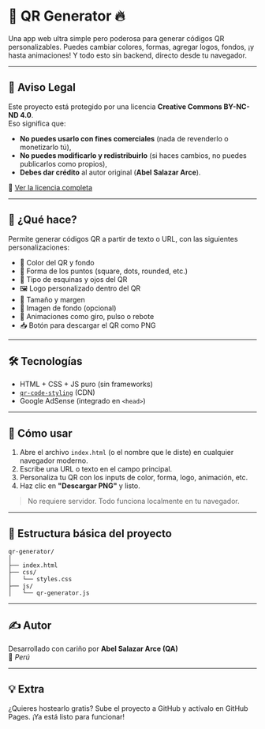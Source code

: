 # 🛟 QR Generator 🔥

Una app web ultra simple pero poderosa para generar códigos QR personalizables. Puedes cambiar colores, formas, agregar logos, fondos, ¡y hasta animaciones! Y todo esto sin backend, directo desde tu navegador.

---

## 🚨 Aviso Legal

Este proyecto está protegido por una licencia **Creative Commons BY-NC-ND 4.0**.  
Eso significa que:

- **No puedes usarlo con fines comerciales** (nada de revenderlo o monetizarlo tú),
- **No puedes modificarlo y redistribuirlo** (si haces cambios, no puedes publicarlos como propios),
- **Debes dar crédito** al autor original (**Abel Salazar Arce**).

🔗 [Ver la licencia completa](https://creativecommons.org/licenses/by-nc-nd/4.0/)

---

## 🚀 ¿Qué hace?

Permite generar códigos QR a partir de texto o URL, con las siguientes personalizaciones:

- 🎨 Color del QR y fondo  
- 🧩 Forma de los puntos (square, dots, rounded, etc.)  
- 🧱 Tipo de esquinas y ojos del QR  
- 🖼️ Logo personalizado dentro del QR  
- 📏 Tamaño y margen  
- 🌅 Imagen de fondo (opcional)  
- 💫 Animaciones como giro, pulso o rebote  
- 📥 Botón para descargar el QR como PNG  

---

## 🛠️ Tecnologías

- HTML + CSS + JS puro (sin frameworks)  
- [`qr-code-styling`](https://www.npmjs.com/package/qr-code-styling) (CDN)  
- Google AdSense (integrado en `<head>`)

---

## 🧪 Cómo usar

1. Abre el archivo `index.html` (o el nombre que le diste) en cualquier navegador moderno.  
2. Escribe una URL o texto en el campo principal.  
3. Personaliza tu QR con los inputs de color, forma, logo, animación, etc.  
4. Haz clic en **"Descargar PNG"** y listo.  

> No requiere servidor. Todo funciona localmente en tu navegador.

---

## 📂 Estructura básica del proyecto

```
qr-generator/
│
├── index.html
├── css/
│   └── styles.css
├── js/
│   └── qr-generator.js
```

---

## ✍️ Autor

Desarrollado con cariño por **Abel Salazar Arce (QA)**  
📍 *Perú*

---

## 💡 Extra

¿Quieres hostearlo gratis? Sube el proyecto a GitHub y actívalo en GitHub Pages. ¡Ya está listo para funcionar!
